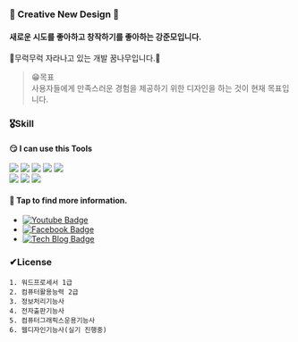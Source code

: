 ### 👋 Creative New Design 👋
#### 새로운 시도를 좋아하고 창작하기를 좋아하는 강준모입니다.
🌱무럭무럭 자라나고 있는 개발 꿈나무입니다.🌱 
<br>
>😁목표 <br>
    사용자들에게 만족스러운 경험을 제공하기 위한 디자인을 하는 것이  현재 목표입니다.

### 🎖Skill

 #### 😏 I can use this Tools 
<img src="https://img.shields.io/badge/-After%20Effects-%239999FF?logo=adobe%20after%20effects&logoColor=white"/> <img src="https://img.shields.io/badge/-Premiere%20Pro-%237A4069?logo=adobe%20premiere%20pro&logoColor=white"/>
<img src="https://img.shields.io/badge/-Adobe%20XD-%23FF61F6?logo=adobe%20Xd&logoColor=white"/>
<img src="https://img.shields.io/badge/-Photoshop-%2331A8FF?logo=adobe%20photoshop&logoColor=white"/>
<img src="https://img.shields.io/badge/-Illustrator-%23FF9A00?logo=adobe%20Illustrator&logoColor=white"/><br>
<img src="https://img.shields.io/badge/-Visual%20Studio%20Code-%23007ACC?logo=visual%20studio%20code&logoColor=white"/>
<img src="https://img.shields.io/badge/-HTML5-%23E34F26?logo=html5&logoColor=white"/>
<img src="https://img.shields.io/badge/-CSS3-%231572B6?logo=CSS3&logoColor=white"/>
#### 👀 Tap to find more information.<br>
 * [![Youtube Badge](https://img.shields.io/badge/Youtube-ff0000?style=flat-square&logo=youtube&link=https://www.youtube.com/channel/UCJCi_yM92RQhGvptckZaohg)](https://www.youtube.com/channel/UCJCi_yM92RQhGvptckZaohg)
 * [![Facebook Badge](https://img.shields.io/badge/Notefolio-%231ecad3?style=flat-square&logo=N&link=https://notefolio.net/junmofolio/)](https://notefolio.net/junmofolio/)
 *   [![Tech Blog Badge](http://img.shields.io/badge/-Tech%20blog-black?style=flat-square&logo=github&link=https://github.com/Junmovo)](https://github.com/Junmovo)

### ✔License
    1. 워드프로세서 1급
    2. 컴퓨터활용능력 2급
    3. 정보처리기능사
    4. 전자출판기능사
    5. 컴퓨터그래픽스운용기능사
    6. 웹디자인기능사(실기 진행중)
    

